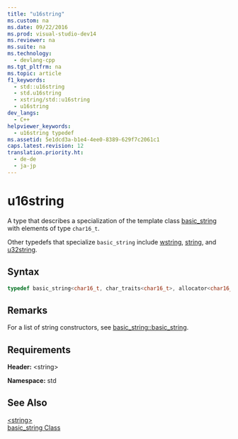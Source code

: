 ```yaml
---
title: "u16string"
ms.custom: na
ms.date: 09/22/2016
ms.prod: visual-studio-dev14
ms.reviewer: na
ms.suite: na
ms.technology: 
  - devlang-cpp
ms.tgt_pltfrm: na
ms.topic: article
f1_keywords: 
  - std::u16string
  - std.u16string
  - xstring/std::u16string
  - u16string
dev_langs: 
  - C++
helpviewer_keywords: 
  - u16string typedef
ms.assetid: 5e1dcd3a-b1e4-4ee0-8389-629f7c2061c1
caps.latest.revision: 12
translation.priority.ht: 
  - de-de
  - ja-jp
---
```

# u16string
A type that describes a specialization of the template class [basic_string](../vs140/basic_string-class.md) with elements of type `char16_t`.  
  
 Other typedefs that specialize `basic_string` include [wstring](../vs140/wstring.md), [string](../vs140/string--c---stl--string--.md), and [u32string](../vs140/u32string.md).  
  
## Syntax  
  
```cpp  
typedef basic_string<char16_t, char_traits<char16_t>, allocator<char16_t>> u16string;  
```  
  
## Remarks  
 For a list of string constructors, see [basic_string::basic_string](../vs140/basic_string--basic_string.md).  
  
## Requirements  
 **Header:** <string\>  
  
 **Namespace:** std  
  
## See Also  
 [<string\>](../vs140/-string-.md)   
 [basic_string Class](../vs140/basic_string-class.md)